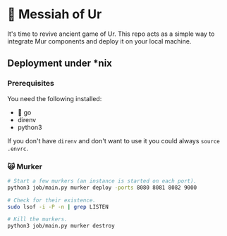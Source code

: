 # :european_castle: Messiah of Ur

It's time to revive ancient game of Ur. This repo acts as a simple way to integrate Mur components and deploy it on your local machine.

## Deployment under *nix

### Prerequisites

You need the following installed:

- :mouse2: go
- direnv
- python3

If you don't have `direnv` and don't want to use it you could always `source .envrc`.

### :scream_cat: Murker

```bash
# Start a few murkers (an instance is started on each port).
python3 job/main.py murker deploy -ports 8080 8081 8082 9000

# Check for their existence.
sudo lsof -i -P -n | grep LISTEN

# Kill the murkers.
python3 job/main.py murker destroy
```
